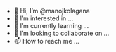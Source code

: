 - 👋 Hi, I’m @manojkolagana
- 👀 I’m interested in ...
- 🌱 I’m currently learning ...
- 💞️ I’m looking to collaborate on ...
- 📫 How to reach me ...

<!---
manojkolagana/manojkolagana is a ✨ special ✨ repository because its `README.md` (this file) appears on your GitHub profile.
You can click the Preview link to take a look at your changes.
--->
